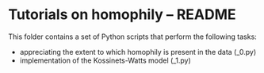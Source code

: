 # Tutorials on homophily – README

This folder contains a set of Python scripts that perform the following tasks:

-   appreciating the extent to which homophily is present in the data (_0.py)
-   implementation of the Kossinets-Watts model (_1.py)
